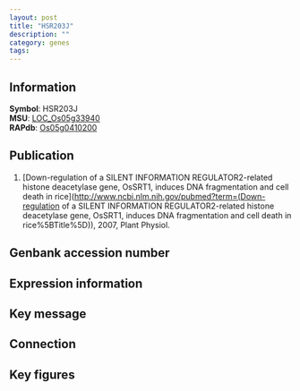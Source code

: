 ```yaml
---
layout: post
title: "HSR203J"
description: ""
category: genes
tags: 
---
```


## Information
__Symbol__: HSR203J  
__MSU__: [LOC_Os05g33940](http://rice.plantbiology.msu.edu/cgi-bin/ORF_infopage.cgi?orf=LOC_Os05g33940)  
__RAPdb__: [Os05g0410200](http://rapdb.dna.affrc.go.jp/viewer/gbrowse_details/irgsp1?name=Os05g0410200)  

## Publication
1. [Down-regulation of a SILENT INFORMATION REGULATOR2-related histone deacetylase gene, OsSRT1, induces DNA fragmentation and cell death in rice](http://www.ncbi.nlm.nih.gov/pubmed?term=(Down-regulation of a SILENT INFORMATION REGULATOR2-related histone deacetylase gene, OsSRT1, induces DNA fragmentation and cell death in rice%5BTitle%5D)), 2007, Plant Physiol.

## Genbank accession number

## Expression information

## Key message

## Connection

## Key figures


